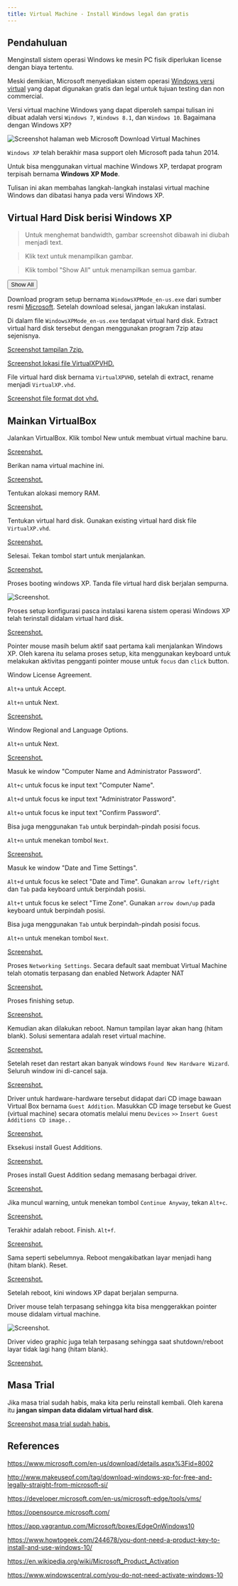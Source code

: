 ```yaml
---
title: Virtual Machine - Install Windows legal dan gratis
---
```


## Pendahuluan

Menginstall sistem operasi Windows ke mesin PC fisik diperlukan license dengan
biaya tertentu.

Meski demikian, Microsoft menyediakan sistem operasi [Windows versi virtual][1]
yang dapat digunakan gratis dan legal untuk tujuan testing dan non commercial.

Versi virtual machine Windows yang dapat diperoleh sampai tulisan ini dibuat 
adalah versi `Windows 7`, `Windows 8.1`, dan `Windows 10`. Bagaimana dengan 
Windows XP?

![Screenshot halaman web Microsoft Download Virtual Machines](image://ijortengab.id/screenshot.1158.png)

`Windows XP` telah berakhir masa support oleh Microsoft pada tahun 2014.

Untuk bisa menggunakan virtual machine Windows XP, terdapat program terpisah
bernama **Windows XP Mode**.

Tulisan ini akan membahas langkah-langkah instalasi virtual machine Windows
dan dibatasi hanya pada versi Windows XP.

## Virtual Hard Disk berisi Windows XP

> Untuk menghemat bandwidth, gambar screenshot dibawah ini diubah menjadi text.

> Klik text untuk menampilkan gambar.

> Klik tombol "Show All" untuk menampilkan semua gambar.

<button onclick="javascript:a2img.showAll();">Show All</button>

Download program setup bernama `WindowsXPMode_en-us.exe` dari sumber resmi
[Microsoft]. Setelah download selesai, jangan lakukan instalasi.

Di dalam file `WindowsXPMode_en-us.exe` terdapat virtual hard disk. Extract
virtual hard disk tersebut dengan menggunakan program 7zip atau sejenisnya.

[Screenshot tampilan 7zip.](image://ijortengab.id/screenshot.1132.png)

[Screenshot lokasi file VirtualXPVHD.](image://ijortengab.id/screenshot.1133.png)

File virtual hard disk bernama `VirtualXPVHD`, setelah di extract, rename
menjadi `VirtualXP.vhd`.

[Screenshot file format dot vhd.](image://ijortengab.id/screenshot.1134.png)

## Mainkan VirtualBox


Jalankan VirtualBox. Klik tombol New untuk membuat virtual machine baru.

[Screenshot.](image://ijortengab.id/screenshot.1135.png)

Berikan nama virtual machine ini.

[Screenshot.](image://ijortengab.id/screenshot.1136.png)

Tentukan alokasi memory RAM.

[Screenshot.](image://ijortengab.id/screenshot.1137.png)

Tentukan virtual hard disk. Gunakan existing virtual hard disk file
`VirtualXP.vhd`.

[Screenshot.](image://ijortengab.id/screenshot.1138.png)

Selesai. Tekan tombol start untuk menjalankan.

[Screenshot.](image://ijortengab.id/screenshot.1139.png)

Proses booting windows XP. Tanda file virtual hard disk berjalan sempurna.

![Screenshot.](image://ijortengab.id/screenshot.1140.png)

Proses setup konfigurasi pasca instalasi karena sistem operasi Windows XP telah
terinstall didalam virtual hard disk.

[Screenshot.](image://ijortengab.id/screenshot.1141.png)

Pointer mouse masih belum aktif saat pertama kali menjalankan Windows XP.
Oleh karena itu selama proses setup, kita menggunakan keyboard untuk melakukan
aktivitas pengganti pointer mouse untuk `focus` dan `click` button.

Window License Agreement.

`Alt+a` untuk Accept.

`Alt+n` untuk Next.

[Screenshot.](image://ijortengab.id/screenshot.1142.png)

Window Regional and Language Options.

`Alt+n` untuk Next.

[Screenshot.](image://ijortengab.id/screenshot.1143.png)

Masuk ke window "Computer Name and Administrator Password".

`Alt+c` untuk focus ke input text "Computer Name".

`Alt+d` untuk focus ke input text "Administrator Password".

`Alt+o` untuk focus ke input text "Confirm Password".

Bisa juga menggunakan `Tab` untuk berpindah-pindah posisi focus.

`Alt+n` untuk menekan tombol `Next`.

[Screenshot.](image://ijortengab.id/screenshot.1144.png)

Masuk ke window "Date and Time Settings".

`Alt+d` untuk focus ke select "Date and Time". Gunakan `arrow left/right` dan
`Tab` pada keyboard untuk berpindah posisi.

`Alt+t` untuk focus ke select "Time Zone". Gunakan `arrow down/up` pada
keyboard untuk berpindah posisi.

Bisa juga menggunakan `Tab` untuk berpindah-pindah posisi focus.

`Alt+n` untuk menekan tombol `Next`.

[Screenshot.](image://ijortengab.id/screenshot.1145.png)

Proses `Networking Settings`. Secara default saat membuat Virtual Machine telah
otomatis terpasang dan enabled Network Adapter NAT

[Screenshot.](image://ijortengab.id/screenshot.1146.png)

Proses finishing setup.

[Screenshot.](image://ijortengab.id/screenshot.1147.png)

Kemudian akan dilakukan reboot. Namun tampilan layar akan hang (hitam blank).
Solusi sementara adalah reset virtual machine.

[Screenshot.](image://ijortengab.id/screenshot.1154.png)

Setelah reset dan restart akan banyak windows `Found New Hardware
Wizard`. Seluruh window ini di-cancel saja.

[Screenshot.](image://ijortengab.id/screenshot.1148.png)

Driver untuk hardware-hardware tersebut didapat dari CD image bawaan Virtual Box
bernama `Guest Addition`. Masukkan CD image tersebut ke Guest (virtual machine)
secara otomatis melalui menu `Devices` `>>` `Insert Guest Additions CD image..`

[Screenshot.](image://ijortengab.id/screenshot.1149.png)

Eksekusi install Guest Additions.

[Screenshot.](image://ijortengab.id/screenshot.1150.png)

Proses install Guest Addition sedang memasang berbagai driver.

[Screenshot.](image://ijortengab.id/screenshot.1151.png)

Jika muncul warning, untuk menekan tombol `Continue Anyway`, tekan `Alt+c`.

[Screenshot.](image://ijortengab.id/screenshot.1152.png)

Terakhir adalah reboot. Finish. `Alt+f`.

[Screenshot.](image://ijortengab.id/screenshot.1153.png)

Sama seperti sebelumnya. Reboot mengakibatkan layar menjadi hang (hitam blank).
Reset.

[Screenshot.](image://ijortengab.id/screenshot.1154.png)

Setelah reboot, kini windows XP dapat berjalan sempurna.

Driver mouse telah terpasang sehingga kita bisa menggerakkan pointer mouse
didalam virtual machine.

![Screenshot.](image://ijortengab.id/screenshot.1155.png)

Driver video graphic juga telah terpasang sehingga saat shutdown/reboot layar
tidak lagi hang (hitam blank).

[Screenshot.](image://ijortengab.id/screenshot.1156.png)

## Masa Trial

Jika masa trial sudah habis, maka kita perlu reinstall kembali. Oleh karena itu
**jangan simpan data didalam virtual hard disk**.

[Screenshot masa trial sudah habis.](image://ijortengab.id/screenshot.1157.png)

## References

[Microsoft]: https://www.microsoft.com/en-us/download/details.aspx%3Fid=8002

<https://www.microsoft.com/en-us/download/details.aspx%3Fid=8002>

<http://www.makeuseof.com/tag/download-windows-xp-for-free-and-legally-straight-from-microsoft-si/>

[1]: https://developer.microsoft.com/en-us/microsoft-edge/tools/vms/>

<https://developer.microsoft.com/en-us/microsoft-edge/tools/vms/>

<https://opensource.microsoft.com/>

<https://app.vagrantup.com/Microsoft/boxes/EdgeOnWindows10>

<https://www.howtogeek.com/244678/you-dont-need-a-product-key-to-install-and-use-windows-10/>

<https://en.wikipedia.org/wiki/Microsoft_Product_Activation>

<https://www.windowscentral.com/you-do-not-need-activate-windows-10>
